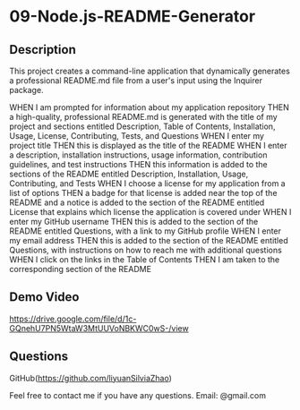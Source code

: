 
# 09-Node.js-README-Generator
## Description
This project creates a command-line application that dynamically generates a professional README.md file from a user's input using the Inquirer package.

WHEN I am prompted for information about my application repository
THEN a high-quality, professional README.md is generated with the title of my project and sections entitled Description, Table of Contents, Installation, Usage, License, Contributing, Tests, and Questions
WHEN I enter my project title
THEN this is displayed as the title of the README
WHEN I enter a description, installation instructions, usage information, contribution guidelines, and test instructions
THEN this information is added to the sections of the README entitled Description, Installation, Usage, Contributing, and Tests
WHEN I choose a license for my application from a list of options
THEN a badge for that license is added near the top of the README and a notice is added to the section of the README entitled License that explains which license the application is covered under
WHEN I enter my GitHub username
THEN this is added to the section of the README entitled Questions, with a link to my GitHub profile
WHEN I enter my email address
THEN this is added to the section of the README entitled Questions, with instructions on how to reach me with additional questions
WHEN I click on the links in the Table of Contents
THEN I am taken to the corresponding section of the README

## Demo Video
https://drive.google.com/file/d/1c-GQnehU7PN5WtaW3MtUUVoNBKWC0wS-/view

## Questions
GitHub(https://github.com/liyuanSilviaZhao)

Feel free to contact me if you have any questions.
Email: @gmail.com
